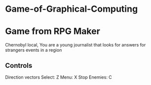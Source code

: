 # Game-of-Graphical-Computing

<h1>Game from RPG Maker</h1>
Chernobyl local, You are a young journalist that looks for answers for strangers events in a region
<h2>Controls</h2>
Direction vectors
Select: Z
Menu: X
Stop Enemies: C